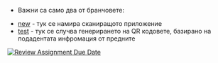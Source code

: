 * Важни са само два от бранчовете:
- [new](https://github.com/Code-Of-The-Future-Hackathon/code-of-the-future-25-nerd-herd/tree/new) - тук се намира сканиращото приложение
- [test](https://github.com/Code-Of-The-Future-Hackathon/code-of-the-future-25-nerd-herd/tree/test) - тук се случва генерирането на QR кодовете, базирано на подадентата инфромация от предните 

[![Review Assignment Due Date](https://classroom.github.com/assets/deadline-readme-button-22041afd0340ce965d47ae6ef1cefeee28c7c493a6346c4f15d667ab976d596c.svg)](https://classroom.github.com/a/srzQ5rPW)
